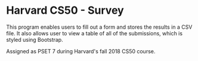 # Harvard CS50 - Survey
This program enables users to fill out a form and stores the results in a CSV file. It also allows user to view a table of all of the submissions, which is styled using Bootstrap.

Assigned as PSET 7 during Harvard's fall 2018 CS50 course.
